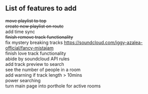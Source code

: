 ## List of features to add
~~move playlist to top~~  
~~create new playlist on route~~  
add time sync  
~~finish remove track functionality~~  
fix mystery breaking tracks https://soundcloud.com/iggy-azalea-official/fancy-mistajam  
finish love track functionality  
abide by soundcloud API rules  
add track preview to search  
see the number of people in a room  
add warning if track length > 10mins  
power searching  
turn main page into porthole for active rooms  